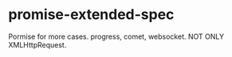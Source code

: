 promise-extended-spec
=====================

Pormise for more cases. progress, comet, websocket. NOT ONLY XMLHttpRequest.

